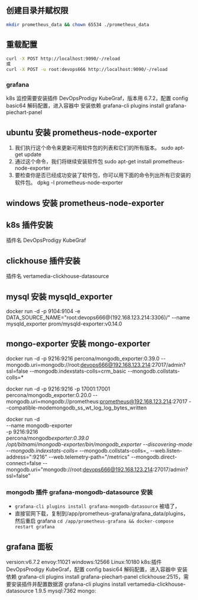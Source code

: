 ## 创建目录并赋权限

```sh
mkdir prometheus_data && chown 65534 ./prometheus_data
```

## 重载配置

```sh
curl -X POST http://localhost:9090/-/reload
或
curl -X POST -u root:devops666 http://localhost:9090/-/reload
```

### grafana

k8s 监控需要安装插件 DevOpsProdigy KubeGraf，版本用 6.7.2，配置 config basic64 解码配置，进入容器中 安装依赖 grafana-cli plugins install grafana-piechart-panel

## ubuntu 安装 prometheus-node-exporter

1. 我们执行这个命令来更新可用软件包的列表和它们的所有版本。
   sudo apt-get update
2. 通过这个命令，我们将继续安装软件包
   sudo apt-get install prometheus-node-exporter
3. 要检查你是否已经成功安装了软件包，你可以用下面的命令列出所有已安装的软件包。
   dpkg -l prometheus-node-exporter

## windows 安装 prometheus-node-exporter

## k8s 插件安装

插件名 DevOpsProdigy KubeGraf

## clickhouse 插件安装

插件名 vertamedia-clickhouse-datasource

## mysql 安装 mysqld_exporter

docker run -d -p 9104:9104 -e DATA_SOURCE_NAME="root:devops666@(192.168.123.214:3306)/" --name mysqld_exporter prom/mysqld-exporter:v0.14.0

## mongo-exporter 安装 mongo-exporter

docker run -d -p 9216:9216 percona/mongodb_exporter:0.39.0 --mongodb.uri=mongodb://root:devops666@192.168.123.214:27017/admin?ssl=false --mongodb.indexstats-colls=crm_basic --mongodb.collstats-colls=\*

docker run -d -p 9216:9216 -p 17001:17001 percona/mongodb_exporter:0.20.0 --mongodb.uri=mongodb://prometheus:prometheus@192.168.123.214:27017 --compatible-modemongodb_ss_wt_log_log_bytes_written

docker run -d \
 --name mongodb-exporter \
 -p 9216:9216 \
 percona/mongodb*exporter:0.39.0 \
 /opt/bitnami/mongodb-exporter/bin/mongodb_exporter --discovering-mode --mongodb.indexstats-colls=* --mongodb.collstats-colls=\_ --web.listen-address=":9216" --web.telemetry-path="/metrics" --mongodb.direct-connect=false --mongodb.uri="mongodb://root:devops666@192.168.123.214:27017/admin?ssl=false"

### mongodb 插件 grafana-mongodb-datasource 安装

- `grafana-cli plugins install grafana-mongodb-datasource` 被墙了，
- 直接官网下载，复制到/app/prometheus-grafana/grafana_data/plugins，然后重启 grafana `cd /app/prometheus-grafana && docker-compose restart grafana`

## grafana 面板

version:v6.7.2
envoy:11021
windows:12566
Linux:10180
k8s:插件 DevOpsProdigy KubeGraf，配置 config basic64 解码配置，进入容器中 安装依赖 grafana-cli plugins install grafana-piechart-panel
clickhouse:2515，需要安装插件并配置数据源 grafana-cli plugins install vertamedia-clickhouse-datasource 1.9.5
mysql:7362
mongo:
